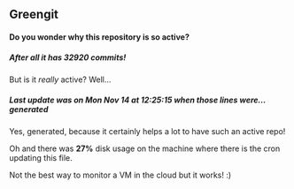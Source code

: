 ## Greengit

#### Do you wonder why this repository is so active?

##### After all it has 32920 commits!

But is it *really* active? Well...

##### Last update was on Mon Nov 14 at 12:25:15 when those lines were... generated

Yes, generated, because it certainly helps a lot to have such an active repo!

Oh and there was **27%** disk usage on the machine
where there is the cron updating this file.

Not the best way to monitor a VM in the cloud but it works! :)
